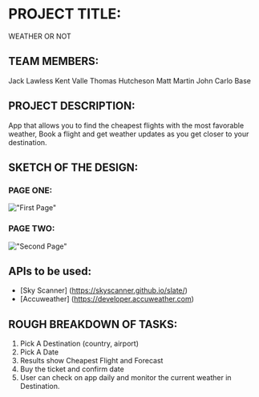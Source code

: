 # PROJECT TITLE:   
WEATHER OR NOT

## TEAM MEMBERS:
Jack Lawless
Kent Valle
Thomas Hutcheson
Matt Martin
John Carlo Base

## PROJECT DESCRIPTION:

App that allows you to find the cheapest flights with the  most favorable weather, Book a flight and get weather updates as you get closer to your destination. 

## SKETCH OF THE DESIGN:

### PAGE ONE:
!["First Page"](https://raw.githubusercontent.com/KentValle1/Weather-Or-Not/tree/master/docs/img/first_page.png)

### PAGE TWO:
!["Second Page"](https://raw.githubusercontent.com/KentValle1/Weather-Or-Not/tree/master/docs/img/second_page.png)

## APIs to be used:
* [Sky Scanner] (https://skyscanner.github.io/slate/)
* [Accuweather] (https://developer.accuweather.com)

## ROUGH BREAKDOWN OF TASKS:
1. Pick A Destination (country, airport)
2. Pick A Date 
3. Results show Cheapest Flight and Forecast 
4. Buy the ticket and confirm date
5. User can check on app daily and monitor the current weather in Destination.

